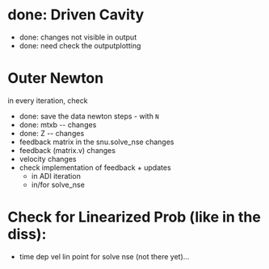 done: Driven Cavity
=============
 * done: changes not visible in output
 * done: need check the outputplotting

Outer Newton
============

in every iteration, check
 * done: save the data newton steps - with `N`
 * done: mtxb -- changes
 * done: Z -- changes
 * feedback matrix in the snu.solve_nse changes
 * feedback (matrix.v) changes
 * velocity changes
 * check implementation of feedback + updates
   * in ADI iteration
   * in/for solve_nse
	
Check for Linearized Prob (like in the diss):
=============================================

 * time dep vel lin point for solve nse (not there yet)...
